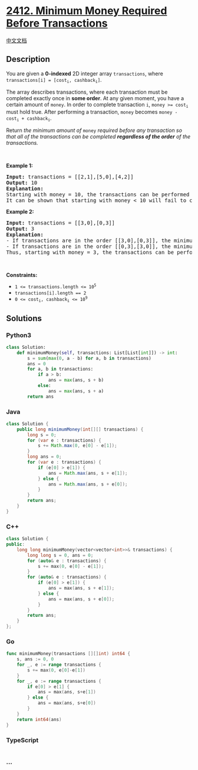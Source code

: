# [2412. Minimum Money Required Before Transactions](https://leetcode.com/problems/minimum-money-required-before-transactions)

[中文文档](/solution/2400-2499/2412.Minimum%20Money%20Required%20Before%20Transactions/README.md)

## Description

<p>You are given a <strong>0-indexed</strong> 2D integer array <code><font face="monospace">transactions</font></code>, where <code>transactions[i] = [cost<sub>i</sub>, cashback<sub>i</sub>]</code>.</p>

<p>The array describes transactions, where each transaction must be completed exactly once in <strong>some order</strong>. At any given moment, you have a certain amount of <code>money</code>. In order to complete transaction <code>i</code>, <code>money &gt;= cost<sub>i</sub></code> must hold true. After performing a transaction, <code>money</code> becomes <code>money - cost<sub>i</sub> + cashback<sub>i</sub></code>.</p>

<p>Return<em> the minimum amount of </em><code>money</code><em> required before any transaction so that all of the transactions can be completed <strong>regardless of the order</strong> of the transactions.</em></p>

<p>&nbsp;</p>
<p><strong class="example">Example 1:</strong></p>

<pre>
<strong>Input:</strong> transactions = [[2,1],[5,0],[4,2]]
<strong>Output:</strong> 10
<strong>Explanation:
</strong>Starting with money = 10, the transactions can be performed in any order.
It can be shown that starting with money &lt; 10 will fail to complete all transactions in some order.
</pre>

<p><strong class="example">Example 2:</strong></p>

<pre>
<strong>Input:</strong> transactions = [[3,0],[0,3]]
<strong>Output:</strong> 3
<strong>Explanation:</strong>
- If transactions are in the order [[3,0],[0,3]], the minimum money required to complete the transactions is 3.
- If transactions are in the order [[0,3],[3,0]], the minimum money required to complete the transactions is 0.
Thus, starting with money = 3, the transactions can be performed in any order.
</pre>

<p>&nbsp;</p>
<p><strong>Constraints:</strong></p>

<ul>
	<li><code>1 &lt;= transactions.length &lt;= 10<sup>5</sup></code></li>
	<li><code>transactions[i].length == 2</code></li>
	<li><code>0 &lt;= cost<sub>i</sub>, cashback<sub>i</sub> &lt;= 10<sup>9</sup></code></li>
</ul>

## Solutions

<!-- tabs:start -->

### **Python3**

```python
class Solution:
    def minimumMoney(self, transactions: List[List[int]]) -> int:
        s = sum(max(0, a - b) for a, b in transactions)
        ans = 0
        for a, b in transactions:
            if a > b:
                ans = max(ans, s + b)
            else:
                ans = max(ans, s + a)
        return ans
```

### **Java**

```java
class Solution {
    public long minimumMoney(int[][] transactions) {
        long s = 0;
        for (var e : transactions) {
            s += Math.max(0, e[0] - e[1]);
        }
        long ans = 0;
        for (var e : transactions) {
            if (e[0] > e[1]) {
                ans = Math.max(ans, s + e[1]);
            } else {
                ans = Math.max(ans, s + e[0]);
            }
        }
        return ans;
    }
}
```

### **C++**

```cpp
class Solution {
public:
    long long minimumMoney(vector<vector<int>>& transactions) {
        long long s = 0, ans = 0;
        for (auto& e : transactions) {
            s += max(0, e[0] - e[1]);
        }
        for (auto& e : transactions) {
            if (e[0] > e[1]) {
                ans = max(ans, s + e[1]);
            } else {
                ans = max(ans, s + e[0]);
            }
        }
        return ans;
    }
};
```

### **Go**

```go
func minimumMoney(transactions [][]int) int64 {
	s, ans := 0, 0
	for _, e := range transactions {
		s += max(0, e[0]-e[1])
	}
	for _, e := range transactions {
		if e[0] > e[1] {
			ans = max(ans, s+e[1])
		} else {
			ans = max(ans, s+e[0])
		}
	}
	return int64(ans)
}
```

### **TypeScript**

```ts

```

### **...**

```


```

<!-- tabs:end -->
